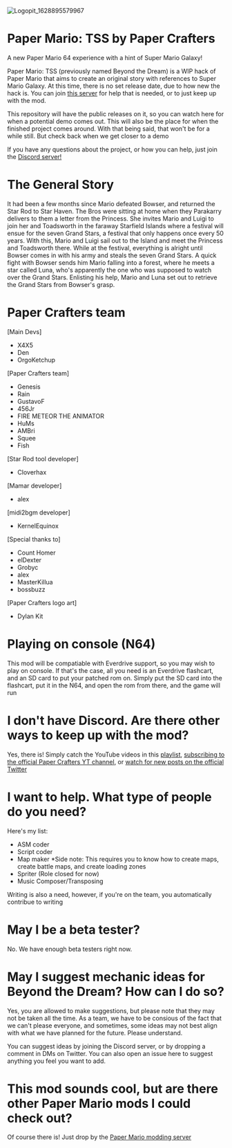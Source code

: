 ![Logopit_1628895579967](https://user-images.githubusercontent.com/50627538/131228043-8253e63e-00a8-4bb7-8598-fbd468aac30c.png)


# Paper Mario: TSS by Paper Crafters
A new Paper Mario 64 experience with a hint of Super Mario Galaxy!

Paper Mario: TSS (previously named Beyond the Dream) is a WIP hack of Paper Mario that aims to create an original story with references to Super Mario Galaxy. At this time, there is no set release date, due to how new the hack is. You can join [this server](https://discord.gg/bN4hrXNgRW) for help that is needed, or to just keep up with the mod. 

This repository will have the public releases on it, so you can watch here for when a potential demo comes out. This will also be the place for when the finished project comes around. With that being said, that won't be for a while still. But check back when we get closer to a demo


If you have any questions about the project, or how you can help, just join the [Discord server!](https://discord.gg/bN4hrXNgRW)

# The General Story
It had been a few months since Mario defeated Bowser, and returned the Star Rod to Star Haven. The Bros were sitting at home when they Parakarry delivers to them a letter from the Princess. She invites Mario and Luigi to join her and Toadsworth in the faraway Starfield Islands where a festival will ensue for the seven Grand Stars, a festival that only happens once every 50 years. With this, Mario and Luigi sail out to the Island and meet the Princess and Toadsworth there. While at the festival, everything is alright until Bowser comes in with his army and steals the seven Grand Stars. A quick fight with Bowser sends him Mario falling into a forest, where he meets a star called Luna, who's apparently the one who was supposed to watch over the Grand Stars. Enlisting his help, Mario and Luna set out to retrieve the Grand Stars from Bowser's grasp.

# Paper Crafters team
[Main Devs]
- X4X5
- Den
- OrgoKetchup

[Paper Crafters team]
- Genesis
- Rain
- GustavoF
- 456Jr
- FIRE METEOR THE ANIMATOR
- HuMs
- AMBri
- Squee
- Fish

[Star Rod tool developer]
- Cloverhax

[Mamar developer]
- alex

[midi2bgm developer]
- KernelEquinox

[Special thanks to]
- Count Homer
- elDexter
- Grobyc
- alex
- MasterKillua
- bossbuzz

[Paper Crafters logo art]
- Dylan Kit

# Playing on console (N64)
This mod will be compatiable with Everdrive support, so you may wish to play on console. If that's the case, all you need is an Everdrive flashcart, and an SD card to put your patched rom on. Simply put the SD card into the flashcart, put it in the N64, and open the rom from there, and the game will run

# I don't have Discord. Are there other ways to keep up with the mod?
Yes, there is! Simply catch the YouTube videos in this [playlist](https://youtube.com/playlist?list=PLJ9UtDRJbsbspRZyCI_V3VNUvyO-XkN2U), [subscribing to the official Paper Crafters YT channel](https://www.youtube.com/channel/UCZFgkKsSFqgJOsSzIisKKfw), or [watch for new posts on the official Twitter](https://twitter.com/PMModders)

# I want to help. What type of people do you need?
Here's my list:

- ASM coder
- Script coder
- Map maker
  *Side note: This requires you to know how to create maps, create battle maps, and create loading zones
- Spriter (Role closed for now)
- Music Composer/Transposing

Writing is also a need, however, if you're on the team, you automatically contribue to writing

# May I be a beta tester?
No. We have enough beta testers right now.

# May I suggest mechanic ideas for Beyond the Dream? How can I do so?
Yes, you are allowed to make suggestions, but please note that they may not be taken all the time. As a team, we have to be consious of the fact that we can't please everyone, and sometimes, some ideas may not best align with what we have planned for the future. Please understand.

You can suggest ideas by joining the Discord server, or by dropping a comment in DMs on Twitter. You can also open an issue here to suggest anything you feel you want to add.

# This mod sounds cool, but are there other Paper Mario mods I could check out?
Of course there is! Just drop by the [Paper Mario modding server](https://discord.gg/JGJ7H5R7eS)
